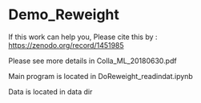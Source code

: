 # Demo_Reweight
If this work can help you, Please cite this by : https://zenodo.org/record/1451985 

Please see more details in Colla_ML_20180630.pdf

Main program is located in DoReweight_readindat.ipynb

Data is located in data dir

